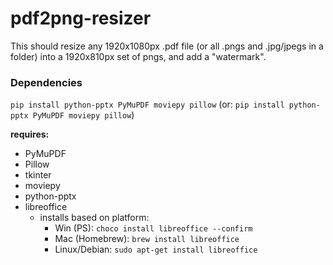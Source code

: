 # pdf2png-resizer
This should resize any 1920x1080px .pdf file (or all .pngs and .jpg/jpegs in a folder)
into a 1920x810px set of pngs, and add a "watermark".

### Dependencies
`pip install python-pptx PyMuPDF moviepy pillow`
(or: `pip install python-pptx PyMuPDF moviepy pillow`)

**requires:**
- PyMuPDF
- Pillow
- tkinter
- moviepy
- python-pptx
- libreoffice
    - installs based on platform:
        - Win (PS): `choco install libreoffice --confirm`
        - Mac (Homebrew): `brew install libreoffice`
        - Linux/Debian: `sudo apt-get install libreoffice`